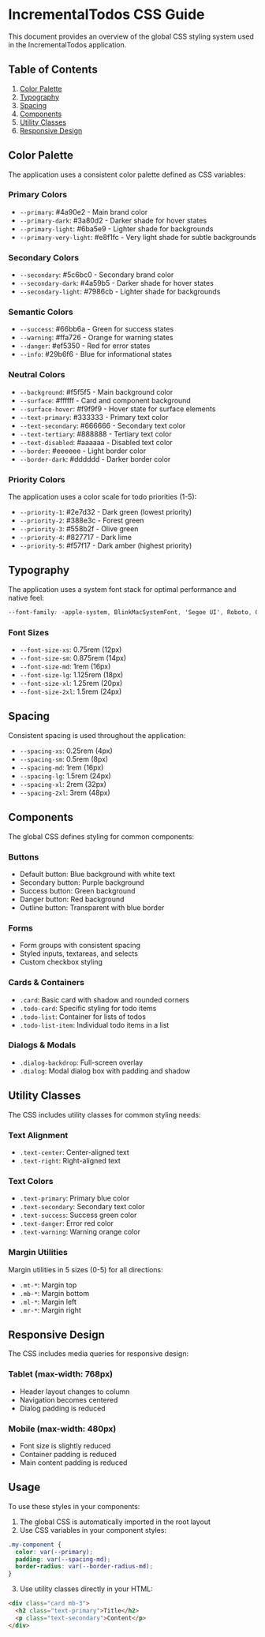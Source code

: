 # IncrementalTodos CSS Guide

This document provides an overview of the global CSS styling system used in the IncrementalTodos application.

## Table of Contents

1. [Color Palette](#color-palette)
2. [Typography](#typography)
3. [Spacing](#spacing)
4. [Components](#components)
5. [Utility Classes](#utility-classes)
6. [Responsive Design](#responsive-design)

## Color Palette

The application uses a consistent color palette defined as CSS variables:

### Primary Colors
- `--primary`: #4a90e2 - Main brand color
- `--primary-dark`: #3a80d2 - Darker shade for hover states
- `--primary-light`: #6ba5e9 - Lighter shade for backgrounds
- `--primary-very-light`: #e8f1fc - Very light shade for subtle backgrounds

### Secondary Colors
- `--secondary`: #5c6bc0 - Secondary brand color
- `--secondary-dark`: #4a59b5 - Darker shade for hover states
- `--secondary-light`: #7986cb - Lighter shade for backgrounds

### Semantic Colors
- `--success`: #66bb6a - Green for success states
- `--warning`: #ffa726 - Orange for warning states
- `--danger`: #ef5350 - Red for error states
- `--info`: #29b6f6 - Blue for informational states

### Neutral Colors
- `--background`: #f5f5f5 - Main background color
- `--surface`: #ffffff - Card and component background
- `--surface-hover`: #f9f9f9 - Hover state for surface elements
- `--text-primary`: #333333 - Primary text color
- `--text-secondary`: #666666 - Secondary text color
- `--text-tertiary`: #888888 - Tertiary text color
- `--text-disabled`: #aaaaaa - Disabled text color
- `--border`: #eeeeee - Light border color
- `--border-dark`: #dddddd - Darker border color

### Priority Colors
The application uses a color scale for todo priorities (1-5):
- `--priority-1`: #2e7d32 - Dark green (lowest priority)
- `--priority-2`: #388e3c - Forest green
- `--priority-3`: #558b2f - Olive green
- `--priority-4`: #827717 - Dark lime
- `--priority-5`: #f57f17 - Dark amber (highest priority)

## Typography

The application uses a system font stack for optimal performance and native feel:

```css
--font-family: -apple-system, BlinkMacSystemFont, 'Segoe UI', Roboto, Oxygen, Ubuntu, Cantarell, 'Open Sans', 'Helvetica Neue', sans-serif;
```

### Font Sizes
- `--font-size-xs`: 0.75rem (12px)
- `--font-size-sm`: 0.875rem (14px)
- `--font-size-md`: 1rem (16px)
- `--font-size-lg`: 1.125rem (18px)
- `--font-size-xl`: 1.25rem (20px)
- `--font-size-2xl`: 1.5rem (24px)

## Spacing

Consistent spacing is used throughout the application:

- `--spacing-xs`: 0.25rem (4px)
- `--spacing-sm`: 0.5rem (8px)
- `--spacing-md`: 1rem (16px)
- `--spacing-lg`: 1.5rem (24px)
- `--spacing-xl`: 2rem (32px)
- `--spacing-2xl`: 3rem (48px)

## Components

The global CSS defines styling for common components:

### Buttons
- Default button: Blue background with white text
- Secondary button: Purple background
- Success button: Green background
- Danger button: Red background
- Outline button: Transparent with blue border

### Forms
- Form groups with consistent spacing
- Styled inputs, textareas, and selects
- Custom checkbox styling

### Cards & Containers
- `.card`: Basic card with shadow and rounded corners
- `.todo-card`: Specific styling for todo items
- `.todo-list`: Container for lists of todos
- `.todo-list-item`: Individual todo items in a list

### Dialogs & Modals
- `.dialog-backdrop`: Full-screen overlay
- `.dialog`: Modal dialog box with padding and shadow

## Utility Classes

The CSS includes utility classes for common styling needs:

### Text Alignment
- `.text-center`: Center-aligned text
- `.text-right`: Right-aligned text

### Text Colors
- `.text-primary`: Primary blue color
- `.text-secondary`: Secondary text color
- `.text-success`: Success green color
- `.text-danger`: Error red color
- `.text-warning`: Warning orange color

### Margin Utilities
Margin utilities in 5 sizes (0-5) for all directions:
- `.mt-*`: Margin top
- `.mb-*`: Margin bottom
- `.ml-*`: Margin left
- `.mr-*`: Margin right

## Responsive Design

The CSS includes media queries for responsive design:

### Tablet (max-width: 768px)
- Header layout changes to column
- Navigation becomes centered
- Dialog padding is reduced

### Mobile (max-width: 480px)
- Font size is slightly reduced
- Container padding is reduced
- Main content padding is reduced

## Usage

To use these styles in your components:

1. The global CSS is automatically imported in the root layout
2. Use CSS variables in your component styles:

```css
.my-component {
  color: var(--primary);
  padding: var(--spacing-md);
  border-radius: var(--border-radius-md);
}
```

3. Use utility classes directly in your HTML:

```html
<div class="card mb-3">
  <h2 class="text-primary">Title</h2>
  <p class="text-secondary">Content</p>
</div>
``` 
